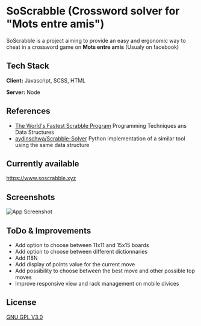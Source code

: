 
# SoScrabble (Crossword solver for "Mots entre amis")

SoScrabble is a project aiming to provide an easy and ergonomic way to cheat in a crossword game on **Mots entre amis** (Usualy on facebook)




## Tech Stack

**Client:** Javascript, SCSS, HTML

**Server:** Node


## References

 - [The World's Fastest Scrabble Program](https://www.cs.cmu.edu/afs/cs/academic/class/15451-s06/www/lectures/scrabble.pdf) Programming Techniques ans Data Structures
 - [aydinschwa/Scrabble-Solver](https://github.com/aydinschwa/Scrabble-Solver) Python implementation of a similar tool using the same data structure


## Currently available

https://www.soscrabble.xyz


## Screenshots

![App Screenshot](https://snipboard.io/ijweu0.jpg)


## ToDo & Improvements

* Add option to choose between 11x11 and 15x15 boards
* Add option to choose between different dictionnaries
* Add I18N
* Add display of points value for the current move
* Add possibility to choose between the best move and other possible top moves
* Improve responsive view and rack management on mobile divices


## License

[GNU GPL V3.0](https://choosealicense.com/licenses/gpl-3.0/)

